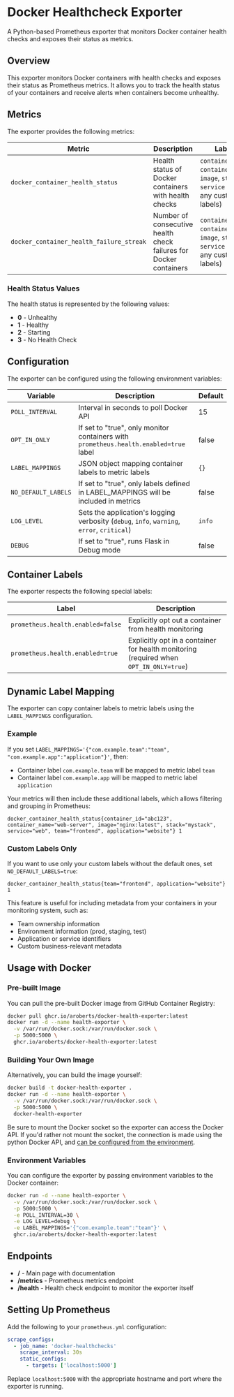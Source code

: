 # Docker Healthcheck Exporter

A Python-based Prometheus exporter that monitors Docker container health checks
and exposes their status as metrics.

## Overview

This exporter monitors Docker containers with health checks and exposes their
status as Prometheus metrics. It allows you to track the health status of your
containers and receive alerts when containers become unhealthy.

## Metrics

The exporter provides the following metrics:

| Metric | Description | Labels |
|--------|-------------|--------|
| `docker_container_health_status` | Health status of Docker containers with health checks | `container_id`, `container_name`, `image`, `stack`, `service` (plus any custom labels) |
| `docker_container_health_failure_streak` | Number of consecutive health check failures for Docker containers | `container_id`, `container_name`, `image`, `stack`, `service` (plus any custom labels) |

### Health Status Values

The health status is represented by the following values:

- **0** - Unhealthy
- **1** - Healthy
- **2** - Starting
- **3** - No Health Check

## Configuration

The exporter can be configured using the following environment variables:

| Variable | Description | Default |
|----------|-------------|---------|
| `POLL_INTERVAL` | Interval in seconds to poll Docker API | 15 |
| `OPT_IN_ONLY` | If set to "true", only monitor containers with `prometheus.health.enabled=true` label | false |
| `LABEL_MAPPINGS` | JSON object mapping container labels to metric labels | `{}` |
| `NO_DEFAULT_LABELS` | If set to "true", only labels defined in LABEL_MAPPINGS will be included in metrics | false |
| `LOG_LEVEL` | Sets the application's logging verbosity (`debug`, `info`, `warning`, `error`, `critical`) | `info` |
| `DEBUG` | If set to "true", runs Flask in Debug mode | false |

## Container Labels

The exporter respects the following special labels:

| Label | Description |
|-------|-------------|
| `prometheus.health.enabled=false` | Explicitly opt out a container from health monitoring |
| `prometheus.health.enabled=true` | Explicitly opt in a container for health monitoring (required when `OPT_IN_ONLY=true`) |

## Dynamic Label Mapping

The exporter can copy container labels to metric labels using the `LABEL_MAPPINGS` configuration.

### Example

If you set `LABEL_MAPPINGS='{"com.example.team":"team", "com.example.app":"application"}'`, then:

- Container label `com.example.team` will be mapped to metric label `team`
- Container label `com.example.app` will be mapped to metric label `application`

Your metrics will then include these additional labels, which allows filtering and grouping in Prometheus:

```
docker_container_health_status{container_id="abc123", container_name="web-server", image="nginx:latest", stack="mystack", service="web", team="frontend", application="website"} 1
```

### Custom Labels Only

If you want to use only your custom labels without the default ones, set `NO_DEFAULT_LABELS=true`:

```
docker_container_health_status{team="frontend", application="website"} 1
```

This feature is useful for including metadata from your containers in your monitoring system, such as:

- Team ownership information
- Environment information (prod, staging, test)
- Application or service identifiers
- Custom business-relevant metadata

## Usage with Docker

### Pre-built Image

You can pull the pre-built Docker image from GitHub Container Registry:

```bash
docker pull ghcr.io/aroberts/docker-health-exporter:latest
docker run -d --name health-exporter \
  -v /var/run/docker.sock:/var/run/docker.sock \
  -p 5000:5000 \
  ghcr.io/aroberts/docker-health-exporter:latest
```

### Building Your Own Image

Alternatively, you can build the image yourself:

```bash
docker build -t docker-health-exporter .
docker run -d --name health-exporter \
  -v /var/run/docker.sock:/var/run/docker.sock \
  -p 5000:5000 \
  docker-health-exporter
```

Be sure to mount the Docker socket so the exporter can access the Docker API.
If you'd rather not mount the socket, the connection is made using the python
Docker API, and [can be configured from the
environment](https://docker-py.readthedocs.io/en/stable/client.html#envvar-DOCKER_HOST).

### Environment Variables

You can configure the exporter by passing environment variables to the Docker container:

```bash
docker run -d --name health-exporter \
  -v /var/run/docker.sock:/var/run/docker.sock \
  -p 5000:5000 \
  -e POLL_INTERVAL=30 \
  -e LOG_LEVEL=debug \
  -e LABEL_MAPPINGS='{"com.example.team":"team"}' \
  ghcr.io/aroberts/docker-health-exporter:latest
```

## Endpoints

- **/** - Main page with documentation
- **/metrics** - Prometheus metrics endpoint
- **/health** - Health check endpoint to monitor the exporter itself

## Setting Up Prometheus

Add the following to your `prometheus.yml` configuration:

```yaml
scrape_configs:
  - job_name: 'docker-healthchecks'
    scrape_interval: 30s
    static_configs:
      - targets: ['localhost:5000']
```

Replace `localhost:5000` with the appropriate hostname and port where the exporter is running.
